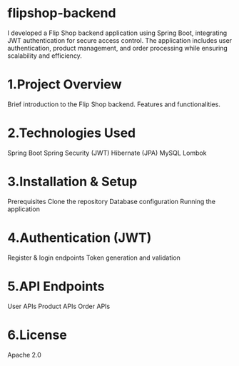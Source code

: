 # flipshop-backend

I developed a Flip Shop backend application using Spring Boot, integrating JWT authentication for secure access control. The application includes user authentication, product management, and order processing while ensuring scalability and efficiency.

# 1.Project Overview
Brief introduction to the Flip Shop backend.
Features and functionalities.

# 2.Technologies Used
Spring Boot
Spring Security (JWT)
Hibernate (JPA)
MySQL
Lombok

# 3.Installation & Setup
Prerequisites
Clone the repository
Database configuration
Running the application

# 4.Authentication (JWT)
Register & login endpoints
Token generation and validation

# 5.API Endpoints
User APIs
Product APIs
Order APIs

# 6.License
Apache 2.0
